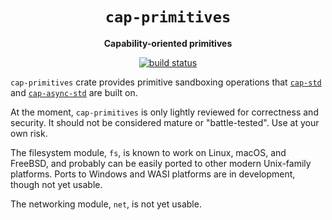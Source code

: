 <div align="center">
  <h1><code>cap-primitives</code></h1>

  <p>
    <strong>Capability-oriented primitives</strong>
  </p>

  <p>
    <a href="https://github.com/sunfishcode/cap-primitives/actions?query=workflow%3ACI"><img src="https://github.com/sunfishcode/cap-primitives/workflows/CI/badge.svg" alt="build status" /></a>
  </p>
</div>

`cap-primitives` crate provides primitive sandboxing operations that [`cap-std`]
and [`cap-async-std`] are built on.

[`cap-std`]: https://crates.io/crates/cap-std
[`cap-async-std`]: https://crates.io/crates/cap-async-std

At the moment, `cap-primitives` is only lightly reviewed for correctness and
security. It should not be considered mature or "battle-tested". Use at your own
risk.

The filesystem module, `fs`, is known to work on Linux, macOS, and FreeBSD, and
probably can be easily ported to other modern Unix-family platforms. Ports to
Windows and WASI platforms are in development, though not yet usable.

The networking module, `net`, is not yet usable.
